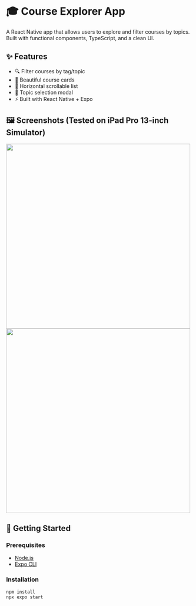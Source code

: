 # 🎓 Course Explorer App

A React Native app that allows users to explore and filter courses by topics. Built with functional components, TypeScript, and a clean UI.

## ✨ Features

- 🔍 Filter courses by tag/topic
- 🎨 Beautiful course cards
- 📱 Horizontal scrollable list
- 🧠 Topic selection modal
- ⚡ Built with React Native + Expo

## 🖼️ Screenshots (Tested on iPad Pro 13-inch Simulator)
<img src="https://github.com/user-attachments/assets/173c14e6-ed18-4b92-b1c4-041b5a622afb" width=500/>
<img src="https://github.com/user-attachments/assets/96e372ef-105c-411b-b67a-27bb12a7f0a5" width=500/>


## 🚀 Getting Started

### Prerequisites

- [Node.js](https://nodejs.org/)
- [Expo CLI](https://docs.expo.dev/get-started/installation/)

### Installation

```bash
npm install
npx expo start

